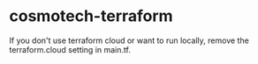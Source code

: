 # cosmotech-terraform

If you don't use terraform cloud or want to run locally, remove the terraform.cloud setting in main.tf.
